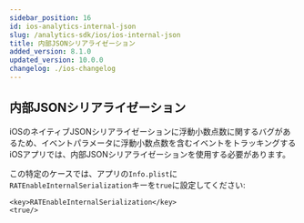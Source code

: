 ```yaml
---
sidebar_position: 16
id: ios-analytics-internal-json
slug: /analytics-sdk/ios/ios-internal-json
title: 内部JSONシリアライゼーション
added_version: 8.1.0
updated_version: 10.0.0
changelog: ./ios-changelog
---
```


## 内部JSONシリアライゼーション

iOSのネイティブJSONシリアライゼーションに浮動小数点数に関するバグがあるため、イベントパラメータに浮動小数点数を含むイベントをトラッキングするiOSアプリでは、内部JSONシリアライゼーションを使用する必要があります。

この特定のケースでは、アプリの`Info.plist`に`RATEnableInternalSerialization`キーを`true`に設定してください:

```
<key>RATEnableInternalSerialization</key>
<true/>
```
